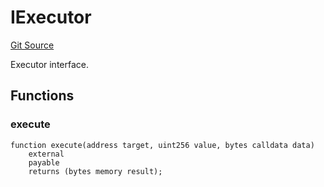 # IExecutor
[Git Source](https://github.com/NaniDAO/accounts/blob/7de36a3d39c803832cd611fb5f109f5ac92c99ae/src/validators/PermitValidator.sol)

Executor interface.


## Functions
### execute


```solidity
function execute(address target, uint256 value, bytes calldata data)
    external
    payable
    returns (bytes memory result);
```

